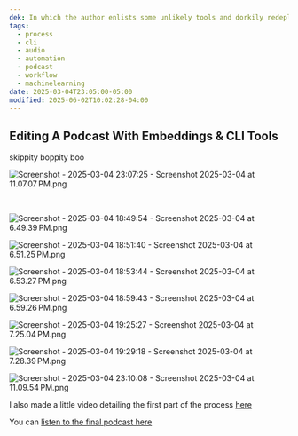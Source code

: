 ```yaml
---
dek: In which the author enlists some unlikely tools and dorkily redeploys them to make a podcast worth listening to
tags:
  - process
  - cli
  - audio
  - automation
  - podcast
  - workflow
  - machinelearning
date: 2025-03-04T23:05:00-05:00
modified: 2025-06-02T10:02:28-04:00
---
```


## Editing A Podcast With Embeddings & CLI Tools

skippity boppity boo

![Screenshot - 2025-03-04 23:07:25 - Screenshot 2025-03-04 at 11.07.07 PM.png](http://res.cloudinary.com/ejf/image/upload/v1741147644/Screenshot_2025-03-04_at_11.07.07_PM.png)

 

![Screenshot - 2025-03-04 18:49:54 - Screenshot 2025-03-04 at 6.49.39 PM.png](http://res.cloudinary.com/ejf/image/upload/v1741132193/Screenshot_2025-03-04_at_6.49.39_PM.png)

![Screenshot - 2025-03-04 18:51:40 - Screenshot 2025-03-04 at 6.51.25 PM.png](http://res.cloudinary.com/ejf/image/upload/v1741132298/Screenshot_2025-03-04_at_6.51.25_PM.png)

![Screenshot - 2025-03-04 18:53:44 - Screenshot 2025-03-04 at 6.53.27 PM.png](http://res.cloudinary.com/ejf/image/upload/v1741132422/Screenshot_2025-03-04_at_6.53.27_PM.png)

![Screenshot - 2025-03-04 18:59:43 - Screenshot 2025-03-04 at 6.59.26 PM.png](http://res.cloudinary.com/ejf/image/upload/v1741132782/Screenshot_2025-03-04_at_6.59.26_PM.png)

![Screenshot - 2025-03-04 19:25:27 - Screenshot 2025-03-04 at 7.25.04 PM.png](http://res.cloudinary.com/ejf/image/upload/v1741134325/Screenshot_2025-03-04_at_7.25.04_PM.png)

![Screenshot - 2025-03-04 19:29:18 - Screenshot 2025-03-04 at 7.28.39 PM.png](http://res.cloudinary.com/ejf/image/upload/v1741134557/Screenshot_2025-03-04_at_7.28.39_PM.png)

![Screenshot - 2025-03-04 23:10:08 - Screenshot 2025-03-04 at 11.09.54 PM.png](http://res.cloudinary.com/ejf/image/upload/v1741147807/Screenshot_2025-03-04_at_11.09.54_PM.png)

I also made a little video detailing the first part of the process [here](https://www.youtube.com/shorts/NuBRBJ7mh1g)

You can [listen to the final podcast here](https://r2.ejfox.com/metaverse_backrooms_final.mp3)